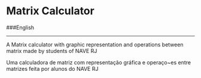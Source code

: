 # Matrix Calculator

###English
___
A Matrix calculator with graphic representation and operations between matrix made by students of NAVE RJ


Uma calculadora de matriz com representação gráfica e operaço~es entre matrizes feita por alunos do NAVE RJ

